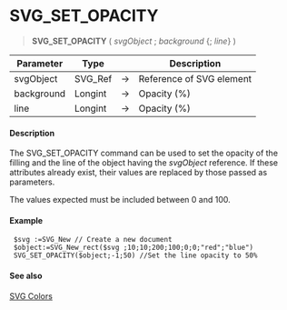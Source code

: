 # SVG_SET_OPACITY

>**SVG_SET_OPACITY** ( *svgObject* ; *background* {; *line*} )

| Parameter | Type |  | Description |
| --- | --- | --- | --- |
| svgObject | SVG_Ref | &#8594; | Reference of SVG element |
| background | Longint | &#8594; | Opacity (%) |
| line | Longint | &#8594; | Opacity (%) |



#### Description 

The SVG\_SET\_OPACITY command can be used to set the opacity of the filling and the line of the object having the *svgObject* reference. If these attributes already exist, their values are replaced by those passed as parameters.

The values expected must be included between 0 and 100.

#### Example 

```4d
 $svg :=SVG_New // Create a new document
 $object:=SVG_New_rect($svg ;10;10;200;100;0;0;"red";"blue")
 SVG_SET_OPACITY($object;-1;50) //Set the line opacity to 50%
```

#### See also 

[SVG Colors](../SVG%20Colors.md)  